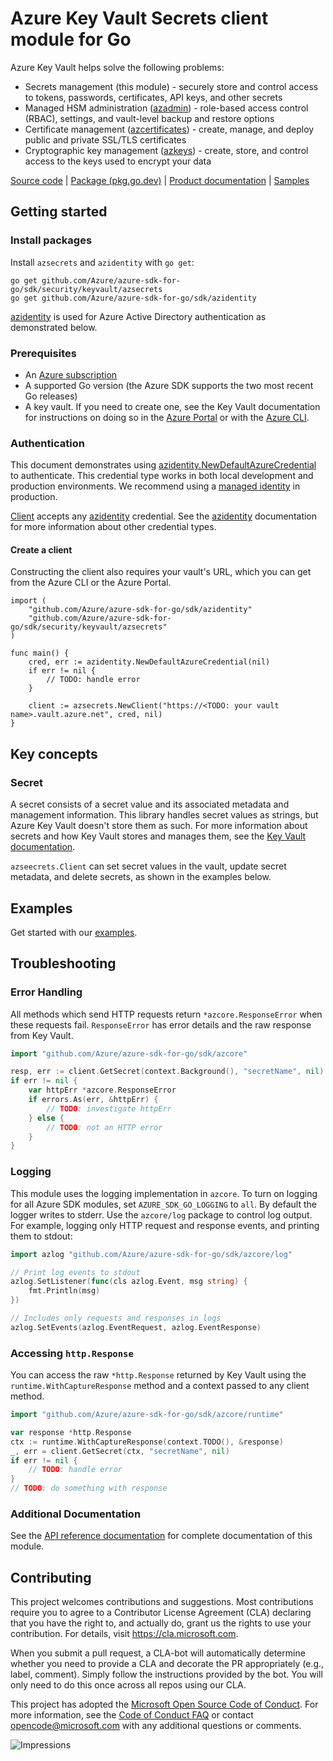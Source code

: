 # Azure Key Vault Secrets client module for Go

Azure Key Vault helps solve the following problems:
* Secrets management (this module) - securely store and control access to tokens, passwords, certificates, API keys, and other secrets
* Managed HSM administration ([azadmin](https://aka.ms/azsdk/go/keyvault-admin/docs)) - role-based access control (RBAC), settings, and vault-level backup and restore options
* Certificate management ([azcertificates](https://aka.ms/azsdk/go/keyvault-certificates/docs)) - create, manage, and deploy public and private SSL/TLS certificates
* Cryptographic key management ([azkeys](https://azsdk/go/keyvault-keys/docs)) - create, store, and control access to the keys used to encrypt your data

[Source code][module_source] | [Package (pkg.go.dev)][reference_docs] | [Product documentation][keyvault_docs] | [Samples][secrets_samples]

## Getting started

### Install packages

Install `azsecrets` and `azidentity` with `go get`:
```
go get github.com/Azure/azure-sdk-for-go/sdk/security/keyvault/azsecrets
go get github.com/Azure/azure-sdk-for-go/sdk/azidentity
```
[azidentity][azure_identity] is used for Azure Active Directory authentication as demonstrated below.


### Prerequisites

* An [Azure subscription][azure_sub]
* A supported Go version (the Azure SDK supports the two most recent Go releases)
* A key vault. If you need to create one, see the Key Vault documentation for instructions on doing so in the [Azure Portal][azure_keyvault_portal] or with the [Azure CLI][azure_keyvault_cli].

### Authentication

This document demonstrates using [azidentity.NewDefaultAzureCredential][default_cred_ref] to authenticate. This credential type works in both local development and production environments. We recommend using a [managed identity][managed_identity] in production.

[Client][client_docs] accepts any [azidentity][azure_identity] credential. See the [azidentity][azure_identity] documentation for more information about other credential types.

#### Create a client

Constructing the client also requires your vault's URL, which you can get from the Azure CLI or the Azure Portal.

```golang
import (
	"github.com/Azure/azure-sdk-for-go/sdk/azidentity"
	"github.com/Azure/azure-sdk-for-go/sdk/security/keyvault/azsecrets"
)

func main() {
	cred, err := azidentity.NewDefaultAzureCredential(nil)
	if err != nil {
		// TODO: handle error
	}

	client := azsecrets.NewClient("https://<TODO: your vault name>.vault.azure.net", cred, nil)
}
```

## Key concepts

### Secret

A secret consists of a secret value and its associated metadata and management information. This library handles secret values as strings, but Azure Key Vault doesn't store them as such. For more information about secrets and how Key Vault stores and manages them, see the [Key Vault documentation](https://docs.microsoft.com/azure/key-vault/general/about-keys-secrets-certificates).

`azseecrets.Client` can set secret values in the vault, update secret metadata, and delete secrets, as shown in the examples below.

## Examples

Get started with our [examples][secrets_samples].

## Troubleshooting

### Error Handling

All methods which send HTTP requests return `*azcore.ResponseError` when these requests fail. `ResponseError` has error details and the raw response from Key Vault.

```go
import "github.com/Azure/azure-sdk-for-go/sdk/azcore"

resp, err := client.GetSecret(context.Background(), "secretName", nil)
if err != nil {
    var httpErr *azcore.ResponseError
    if errors.As(err, &httpErr) {
        // TODO: investigate httpErr
    } else {
        // TODO: not an HTTP error
    }
}
```

### Logging

This module uses the logging implementation in `azcore`. To turn on logging for all Azure SDK modules, set `AZURE_SDK_GO_LOGGING` to `all`. By default the logger writes to stderr. Use the `azcore/log` package to control log output. For example, logging only HTTP request and response events, and printing them to stdout:

```go
import azlog "github.com/Azure/azure-sdk-for-go/sdk/azcore/log"

// Print log events to stdout
azlog.SetListener(func(cls azlog.Event, msg string) {
	fmt.Println(msg)
})

// Includes only requests and responses in logs
azlog.SetEvents(azlog.EventRequest, azlog.EventResponse)
```

### Accessing `http.Response`

You can access the raw `*http.Response` returned by Key Vault using the `runtime.WithCaptureResponse` method and a context passed to any client method.

```go
import "github.com/Azure/azure-sdk-for-go/sdk/azcore/runtime"

var response *http.Response
ctx := runtime.WithCaptureResponse(context.TODO(), &response)
_, err = client.GetSecret(ctx, "secretName", nil)
if err != nil {
    // TODO: handle error
}
// TODO: do something with response
```

###  Additional Documentation

See the [API reference documentation][reference_docs] for complete documentation of this module.

## Contributing

This project welcomes contributions and suggestions. Most contributions require you to agree to a Contributor License Agreement (CLA) declaring that you have the right to, and actually do, grant us the rights to use your contribution. For details, visit https://cla.microsoft.com.

When you submit a pull request, a CLA-bot will automatically determine whether you need to provide a CLA and decorate the PR appropriately (e.g., label, comment). Simply follow the instructions provided by the bot. You will only need to do this once across all repos using our CLA.

This project has adopted the [Microsoft Open Source Code of Conduct][code_of_conduct]. For more information, see the [Code of Conduct FAQ](https://opensource.microsoft.com/codeofconduct/faq/) or contact opencode@microsoft.com with any additional questions or comments.

[azure_identity]: https://pkg.go.dev/github.com/Azure/azure-sdk-for-go/sdk/azidentity
[azure_keyvault_cli]: https://docs.microsoft.com/azure/key-vault/general/quick-create-cli
[azure_keyvault_portal]: https://docs.microsoft.com/azure/key-vault/general/quick-create-portal
[azure_sub]: https://azure.microsoft.com/free/
[code_of_conduct]: https://opensource.microsoft.com/codeofconduct/
[default_cred_ref]: https://github.com/Azure/azure-sdk-for-go/tree/main/sdk/azidentity#defaultazurecredential
[keyvault_docs]: https://docs.microsoft.com/azure/key-vault/
[managed_identity]: https://docs.microsoft.com/azure/active-directory/managed-identities-azure-resources/overview
[reference_docs]: https://aka.ms/azsdk/go/keyvault-secrets/docs
[client_docs]: https://aka.ms/azsdk/go/keyvault-secrets/docs#Client
[module_source]: https://github.com/Azure/azure-sdk-for-go/tree/main/sdk/security/keyvault/azsecrets
[secrets_samples]: https://pkg.go.dev/github.com/Azure/azure-sdk-for-go/sdk/security/keyvault/azsecrets#pkg-examples

![Impressions](https://azure-sdk-impressions.azurewebsites.net/api/impressions/azure-sdk-for-go%2Fsdk%2Fsecurity%2Fkeyvault%2Fazsecrets%2FREADME.png)
